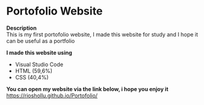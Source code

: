 # Portofolio Website

**Description**  
This is my first portofolio website, I made this website for study and I hope it can be useful as a portfolio

**I made this website using**  
* Visual Studio Code
* HTML (59,6%)
* CSS (40,4%)

**You can open my website via the link below, i hope you enjoy it**  
https://rioshollu.github.io/Portofolio/
